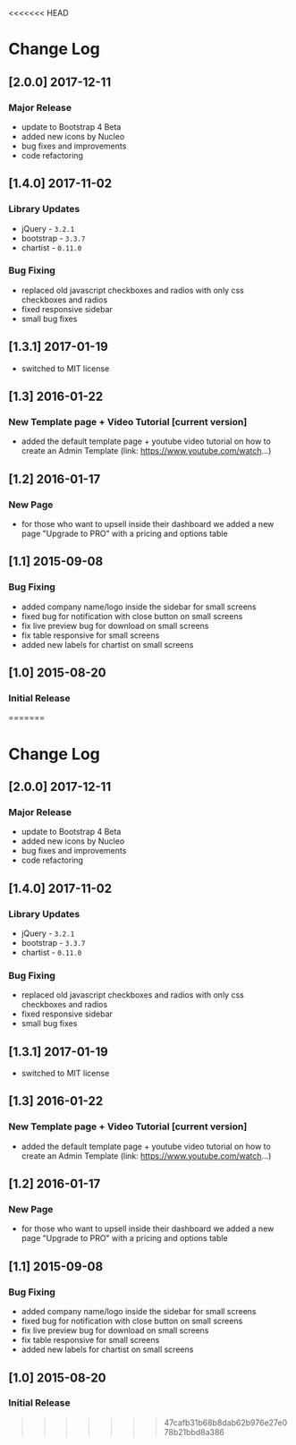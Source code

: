 <<<<<<< HEAD
# Change Log

## [2.0.0] 2017-12-11
### Major Release
- update to Bootstrap 4 Beta
- added new icons by Nucleo
- bug fixes and improvements
- code refactoring

## [1.4.0] 2017-11-02
### Library Updates
- jQuery - `3.2.1`
- bootstrap - `3.3.7`
- chartist - `0.11.0`

### Bug Fixing
- replaced old javascript checkboxes and radios with only css checkboxes and radios
- fixed responsive sidebar
- small bug fixes

## [1.3.1] 2017-01-19
- switched to MIT license

## [1.3] 2016-01-22
### New Template page + Video Tutorial [current version]
- added the default template page + youtube video tutorial on how to create an Admin Template (link: https://www.youtube.com/watch...)

## [1.2] 2016-01-17
### New Page
- for those who want to upsell inside their dashboard we added a new page "Upgrade to PRO" with a pricing and options table

## [1.1] 2015-09-08
### Bug Fixing
- added company name/logo inside the sidebar for small screens
- fixed bug for notification with close button on small screens
- fix live preview bug for download on small screens
- fix table responsive for small screens
- added new labels for chartist on small screens

## [1.0] 2015-08-20
### Initial Release
=======
# Change Log

## [2.0.0] 2017-12-11
### Major Release
- update to Bootstrap 4 Beta
- added new icons by Nucleo
- bug fixes and improvements
- code refactoring

## [1.4.0] 2017-11-02
### Library Updates
- jQuery - `3.2.1`
- bootstrap - `3.3.7`
- chartist - `0.11.0`

### Bug Fixing
- replaced old javascript checkboxes and radios with only css checkboxes and radios
- fixed responsive sidebar
- small bug fixes

## [1.3.1] 2017-01-19
- switched to MIT license

## [1.3] 2016-01-22
### New Template page + Video Tutorial [current version]
- added the default template page + youtube video tutorial on how to create an Admin Template (link: https://www.youtube.com/watch...)

## [1.2] 2016-01-17
### New Page
- for those who want to upsell inside their dashboard we added a new page "Upgrade to PRO" with a pricing and options table

## [1.1] 2015-09-08
### Bug Fixing
- added company name/logo inside the sidebar for small screens
- fixed bug for notification with close button on small screens
- fix live preview bug for download on small screens
- fix table responsive for small screens
- added new labels for chartist on small screens

## [1.0] 2015-08-20
### Initial Release
>>>>>>> 47cafb31b68b8dab62b976e27e078b21bbd8a386
